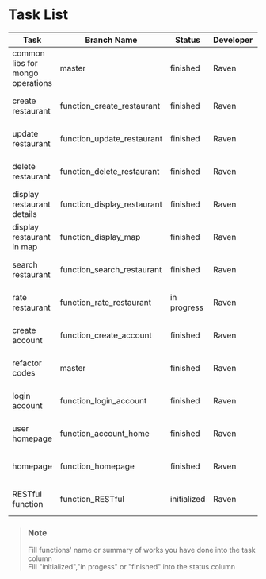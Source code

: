 # Task List
Task|Branch Name|Status|Developer|Date
-|-|-|-|-
common libs for mongo operations|master|finished|Raven|15 Nov, 2018
create restaurant|function_create_restaurant|finished|Raven|30 Nov, 2018
update restaurant|function_update_restaurant|finished|Raven|30 Nov, 2018
delete restaurant|function_delete_restaurant|finished|Raven|30 Nov, 2018
display restaurant details|function_display_restaurant|finished|Raven|30 Nov, 2018
display restaurant in map|function_display_map|finished|Raven|1 Dec, 2018
search restaurant|function_search_restaurant|finished|Raven|1 Dec, 2018
rate restaurant|function_rate_restaurant|in progress|Raven|1 Dec, 2018
create account|function_create_account|finished|Raven|24 Nov, 2018
refactor codes|master|finished|Raven|25 Nov, 2018
login account|function_login_account|finished|Raven|26 Nov, 2018
user homepage|function_account_home|finished|Raven|29 Nov, 2018
homepage|function_homepage|finished|Raven|30 Nov, 2018
RESTful function|function_RESTful|initialized|Raven|1 Dec, 2018

> ### Note
> Fill functions' name or summary of works you have done into the task column  
> Fill "initialized","in progess" or "finished" into the status column

